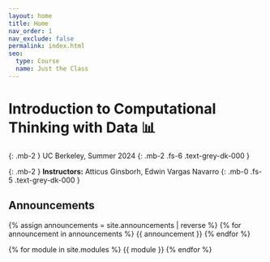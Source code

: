 ```yaml
---
layout: home
title: Home
nav_order: 1
nav_exclude: false
permalink: index.html
seo:
  type: Course
  name: Just the Class
---
```


# Introduction to Computational Thinking with Data &#x1f4ca;

{: .mb-2 }
UC Berkeley, Summer 2024
{: .mb-2 .fs-6 .text-grey-dk-000 }

{: .mb-2 }
**Instructors:** Atticus Ginsborh, Edwin Vargas Navarro
{: .mb-0 .fs-5 .text-grey-dk-000 }
<!--{% assign instructors = site.staffers | where: 'role', 'Instructor' %}
<div class="role">
  {% for staffer in instructors %}
  {{ staffer }}
  {% endfor %}
</div>-->

## Announcements

{% assign announcements = site.announcements | reverse %}
{% for announcement in announcements %}
{{ announcement }}
{% endfor %}

{% for module in site.modules %}
{{ module }}
{% endfor %}
